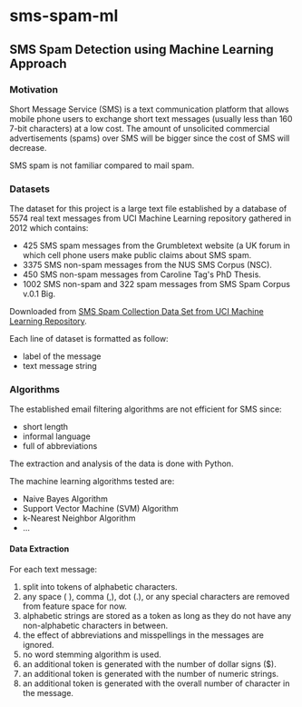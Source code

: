 # sms-spam-ml
## SMS Spam Detection using Machine Learning Approach


### Motivation

Short Message Service (SMS) is a text communication platform that allows mobile phone users
to exchange short text messages (usually less than 160 7-bit characters) at a low cost.
The amount of unsolicited commercial advertisements (spams) over SMS will be bigger since
the cost of SMS will decrease.

SMS spam is not familiar compared to mail spam.

### Datasets

The dataset for this project is a large text file established by a database of 5574 real text
messages from UCI Machine Learning repository gathered in 2012 which contains:
* 425 SMS spam messages from the Grumbletext website (a UK forum in which cell phone users make public claims about SMS spam.
* 3375 SMS non-spam messages from the NUS SMS Corpus (NSC).
* 450 SMS non-spam messages from Caroline Tag's PhD Thesis.
* 1002 SMS non-spam and 322 spam messages from SMS Spam Corpus v.0.1 Big.

Downloaded from [SMS Spam Collection Data Set from UCI Machine Learning Repository](http://archive.ics.uci.edu/ml/datasets/SMS+Spam+Collection).


Each line of dataset is formatted as follow:
* label of the message
* text message string

### Algorithms

The established email filtering algorithms are not efficient for SMS since:
* short length
* informal language
* full of abbreviations


The extraction and analysis of the data is done with Python.

The machine learning algorithms tested are:
* Naive Bayes Algorithm
* Support Vector Machine (SVM) Algorithm
* k-Nearest Neighbor Algorithm
* ...


#### Data Extraction

For each text message:

1. split into tokens of alphabetic characters.
2. any space ( ), comma (,), dot (.), or any special characters are removed from feature space for now.
3. alphabetic strings are stored as a token as long as they do not have any non-alphabetic characters in between. 
4. the effect of abbreviations and misspellings in the messages are ignored.
5. no word stemming algorithm is used.
6. an additional token is generated with the number of dollar signs ($).
7. an additional token is generated with the number of numeric strings.
8. an additional token is generated with the overall number of character in the message.



